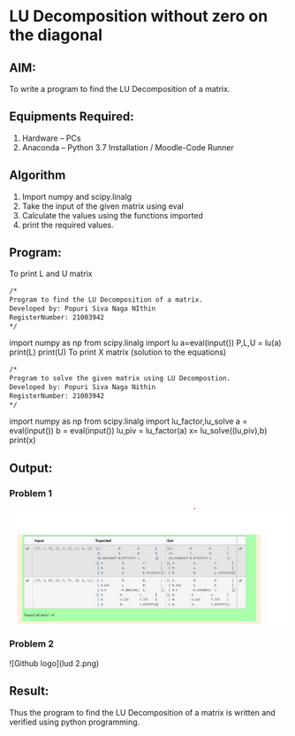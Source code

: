 # LU Decomposition without zero on the diagonal

## AIM:
To write a program to find the LU Decomposition of a matrix.

## Equipments Required:
1. Hardware – PCs
2. Anaconda – Python 3.7 Installation / Moodle-Code Runner

## Algorithm
1. Import numpy and scipy.linalg
2. Take the input of the given matrix using eval
3. Calculate the values using the functions imported
4. print the required values.

## Program:
To print L and U matrix
```
/*
Program to find the LU Decomposition of a matrix.
Developed by: Popuri Siva Naga NIthin
RegisterNumber: 21003942
*/
```
import numpy as np
from scipy.linalg import lu
a=eval(input())
P,L,U = lu(a)
print(L)
print(U)
To print X matrix (solution to the equations)
```
/*
Program to solve the given matrix using LU Decompostion.
Developed by: Popuri Siva Naga Nithin
RegisterNumber: 21003942
*/
```
import numpy as np
from scipy.linalg import lu_factor,lu_solve
a = eval(input())
b = eval(input())
lu,piv = lu_factor(a)
x= lu_solve((lu,piv),b)
print(x)

## Output:
### Problem 1
![Github logo](LUD.png)
### Problem 2
![Github logo](lud 2.png)


## Result:
Thus the program to find the LU Decomposition of a matrix is written and verified using python programming.

